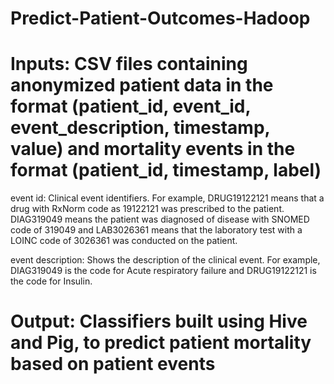 # Predict-Patient-Outcomes-Hadoop
# Inputs: CSV files containing anonymized patient data in the format (patient_id, event_id, event_description, timestamp, value) and mortality events in the format (patient_id, timestamp, label)
event id: Clinical event identifiers. For example, DRUG19122121 means that a drug
with RxNorm code as 19122121 was prescribed to the patient. DIAG319049 means
the patient was diagnosed of disease with SNOMED code of 319049 and LAB3026361
means that the laboratory test with a LOINC code of 3026361 was conducted on the
patient.

event description: Shows the description of the clinical event. For example, DIAG319049
is the code for Acute respiratory failure and DRUG19122121 is the code for Insulin.
# Output: Classifiers built using Hive and Pig, to predict patient mortality based on patient events
